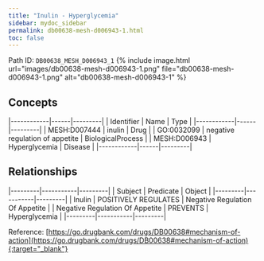 ```yaml
---
title: "Inulin - Hyperglycemia"
sidebar: mydoc_sidebar
permalink: db00638-mesh-d006943-1.html
toc: false 
---
```



Path ID: `DB00638_MESH_D006943_1`
{% include image.html url="images/db00638-mesh-d006943-1.png" file="db00638-mesh-d006943-1.png" alt="db00638-mesh-d006943-1" %}

## Concepts

|------------|------|---------|
| Identifier | Name | Type    |
|------------|------|---------|
| MESH:D007444 | inulin | Drug |
| GO:0032099 | negative regulation of appetite | BiologicalProcess |
| MESH:D006943 | Hyperglycemia | Disease |
|------------|------|---------|

## Relationships

|---------|-----------|---------|
| Subject | Predicate | Object  |
|---------|-----------|---------|
| Inulin | POSITIVELY REGULATES | Negative Regulation Of Appetite |
| Negative Regulation Of Appetite | PREVENTS | Hyperglycemia |
|---------|-----------|---------|

Reference: [https://go.drugbank.com/drugs/DB00638#mechanism-of-action](https://go.drugbank.com/drugs/DB00638#mechanism-of-action){:target="_blank"}